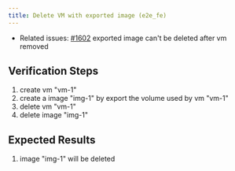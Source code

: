 ```yaml
---
title: Delete VM with exported image (e2e_fe)
---
```


* Related issues: [#1602](https://github.com/harvester/harvester/issues/1602) exported image can't be deleted after vm removed

## Verification Steps

1. create vm "vm-1"
1. create a image "img-1" by export the volume used by vm "vm-1"
1. delete vm "vm-1"
1. delete image "img-1"

## Expected Results

1. image "img-1" will be deleted
